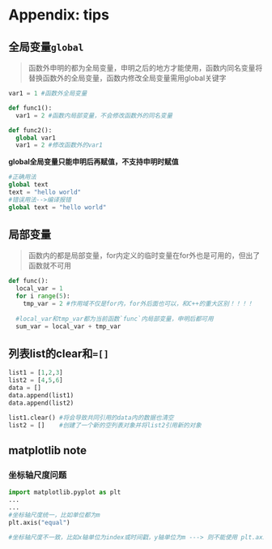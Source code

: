 
# Appendix: tips

## 全局变量`global`
>函数外申明的都为全局变量，申明之后的地方才能使用，函数内同名变量将替换函数外的全局变量，函数内修改全局变量需用global关键字
  ```py
  var1 = 1 #函数外全局变量
  
  def func1():
    var1 = 2 #函数内局部变量，不会修改函数外的同名变量
  
  def func2():
    global var1
    var1 = 2 #修改函数外的var1
  ```

**global全局变量只能申明后再赋值，不支持申明时赋值**

```py
#正确用法
global text
text = "hello world"
#错误用法-->编译报错
global text = "hello world"
```

## 局部变量
>函数内的都是局部变量，for内定义的临时变量在for外也是可用的，但出了函数就不可用
  ```py
  def func():
    local_var = 1
    for i range(5):
      tmp_var = 2 #作用域不仅是for内，for外后面也可以，和C++的重大区别！！！！
    
    #local_var和tmp_var都为当前函数`func`内局部变量，申明后都可用
    sum_var = local_var + tmp_var 
  ```

## 列表list的clear和`=[]`
  ```py
  list1 = [1,2,3]
  list2 = [4,5,6]
  data = []
  data.append(list1) 
  data.append(list2) 
  
  list1.clear() #将会导致共同引用的data内的数据也清空
  list2 = []    #创建了一个新的空列表对象并将list2引用新的对象
  ```

## matplotlib note

### 坐标轴尺度问题

```py
import matplotlib.pyplot as plt
...
...
#坐标轴尺度统一，比如单位都为m
plt.axis("equal")  

#坐标轴尺度不一致，比如x轴单位为index或时间戳，y轴单位为m ---> 则不能使用 plt.axis("equal")
```
